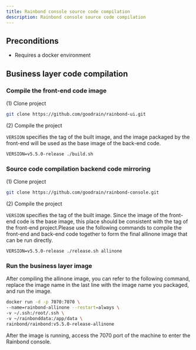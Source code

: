```yaml
---
title: Rainbond console source code compilation
description: Rainbond console source code compilation
---
```


## Preconditions

- Requires a docker environment

## Business layer code compilation

### Compile the front-end code image

(1) Clone project

```bash
git clone https://github.com/goodrain/rainbond-ui.git
```

(2) Compile the project

`VERSION` specifies the tag of the built image, and the image packaged by the front-end will be used as the base image of the back-end code.

```
VERSION=v5.5.0-release ./build.sh
```

### Source code compilation backend code mirroring

(1) Clone project

```bash
git clone https://github.com/goodrain/rainbond-console.git
```

(2) Compile the project

`VERSION` specifies the tag of the built image. Since the image of the front-end code is the base image, this place should be consistent with the tag of the front-end project.Please use the following commands to compile the front-end and back-end code together to form the final allinone image that can be run directly.

```
VERSION=v5.5.0-release ./release.sh allinone
```

### Run the business layer image

After compiling the allinone image, you can refer to the following command, replace the image name in the last line with the image name you packaged, and run the image.

```bash
docker run -d -p 7070:7070 \
--name=rainbond-allinone --restart=always \
-v ~/.ssh:/root/.ssh \
-v ~/rainbonddata:/app/data \
rainbond/rainbond:v5.5.0-release-allinone
```

After the image is running, access the 7070 port of the machine to enter the Rainbond console.
